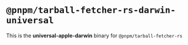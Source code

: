 # `@pnpm/tarball-fetcher-rs-darwin-universal`

This is the **universal-apple-darwin** binary for `@pnpm/tarball-fetcher-rs`
